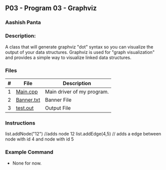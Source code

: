 ## P03 - Program 03 - Graphviz
### Aashish Panta 
### Description:

A class that will generate graphviz "dot" syntax so you can visualize the output of your data structures. Graphviz is used for "graph visualization" and provides a simple way to visualize linked data structures.

### Files

|   #   | File     | Description                      |
| :---: | -------- | -------------------------------- |
|   1   | [Main.cpp](https://github.com/apanta0525/2143-OOP-Panta/blob/main/Assignments/P03/Main.cpp) | Main driver of my program. |
| 2 | [Banner.txt](https://github.com/apanta0525/2143-OOP-Panta/blob/main/Assignments/P03/Banner.txt) | Banner File |
| 3 | [test.out](https://github.com/apanta0525/2143-OOP-Panta/blob/main/Assignments/P03/Banner.txt) | Output File |

### Instructions

list.addNode("12") //adds node 12
list.addEdge(4,5) // adds a edge between node with id 4 and node with id 5

### Example Command

- None for now.
